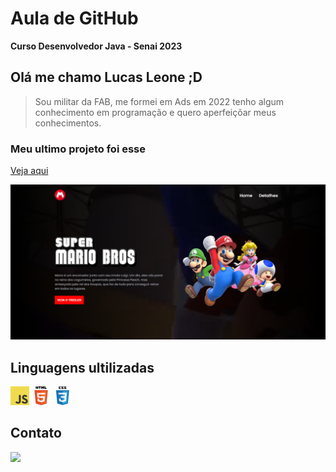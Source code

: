 # Aula de GitHub
__Curso Desenvolvedor Java - Senai 2023__

## Olá me chamo Lucas Leone ;D ## 

> Sou militar da FAB, me formei em Ads em 2022 tenho algum conhecimento em programação e quero aperfeiçõar meus conhecimentos. 

### Meu ultimo projeto foi esse
<a href="https://lcsleone.github.io/projeto-HTML/">Veja aqui</a>

<img src="./imgmario/imgmario.png" alt="Projeto Super Mario">

## Linguagens ultilizadas

<code><img height="30" src="https://raw.githubusercontent.com/github/explore/80688e429a7d4ef2fca1e82350fe8e3517d3494d/topics/javascript/javascript.png"></code>
<code><img height="30" src="https://raw.githubusercontent.com/github/explore/80688e429a7d4ef2fca1e82350fe8e3517d3494d/topics/html/html.png"></code>
<code><img height="30" src="https://raw.githubusercontent.com/github/explore/80688e429a7d4ef2fca1e82350fe8e3517d3494d/topics/css/css.png"></code>

## Contato

  <a href="https://api.whatsapp.com/send?phone=5561986198466&text=Ol%C3%A1%20vi%20seu%20perfil%20no%20GitHub!" alt="WhatsApp">
  <img src="https://img.shields.io/badge/-WhatsApp-25d366?style=flat-square&labelColor=25d366&logo=whatsapp&logoColor=white&link=https://api.whatsapp.com/send?phone=5561986198466&text=Ol%C3%A1%20vi%20seu%20perfil%20no%20GitHub!"/></a>

</p>  
